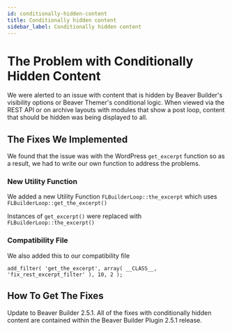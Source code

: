 ```yaml
---
id: conditionally-hidden-content
title: Conditionally hidden content
sidebar_label: Conditionally hidden content
---
```


# The Problem with Conditionally Hidden Content
We were alerted to an issue with content that is hidden by Beaver Builder's visibility options or Beaver Themer's conditional logic. When viewed via the REST API or on archive layouts with modules that show a post loop, content that should be hidden was being displayed to all.

## The Fixes We Implemented

We found that the issue was with the WordPress `get_excerpt` function so as a result, we had to write our own function to address the problems.

### New Utility Function

We added a new Utility Function `FLBuilderLoop::the_excerpt` which uses `FLBuilderLoop::get_the_excerpt()`

Instances of `get_excerpt()` were replaced with `FLBuilderLoop::the_excerpt()`

### Compatibility File
We also added this to our compatibility file

`add_filter( 'get_the_excerpt', array( __CLASS__, 'fix_rest_excerpt_filter' ), 10, 2 );`

## How To Get The Fixes
Update to Beaver Builder 2.5.1. All of the fixes with conditionally hidden content are contained within the Beaver Builder Plugin 2.5.1 release.
